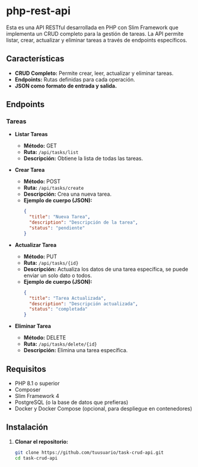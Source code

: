 # php-rest-api

Esta es una API RESTful desarrollada en PHP con Slim Framework que implementa un CRUD completo para la gestión de tareas. La API permite listar, crear, actualizar y eliminar tareas a través de endpoints específicos.

## Características

- **CRUD Completo:** Permite crear, leer, actualizar y eliminar tareas.
- **Endpoints:** Rutas definidas para cada operación.
- **JSON como formato de entrada y salida.**

## Endpoints

### Tareas
- **Listar Tareas**
  - **Método:** GET
  - **Ruta:** `/api/tasks/list`
  - **Descripción:** Obtiene la lista de todas las tareas.

- **Crear Tarea**
  - **Método:** POST
  - **Ruta:** `/api/tasks/create`
  - **Descripción:** Crea una nueva tarea.
  - **Ejemplo de cuerpo (JSON):**
    ```json
    {
      "title": "Nueva Tarea",
      "description": "Descripción de la tarea",
      "status": "pendiente"
    }
    ```

- **Actualizar Tarea**
  - **Método:** PUT
  - **Ruta:** `/api/tasks/{id}`
  - **Descripción:** Actualiza los datos de una tarea específica, se puede enviar un solo dato o todos.
  - **Ejemplo de cuerpo (JSON):**
    ```json
    {
      "title": "Tarea Actualizada",
      "description": "Descripción actualizada",
      "status": "completada"
    }
    ```

- **Eliminar Tarea**
  - **Método:** DELETE
  - **Ruta:** `/api/tasks/delete/{id}`
  - **Descripción:** Elimina una tarea específica.

## Requisitos

- PHP 8.1 o superior
- Composer
- Slim Framework 4
- PostgreSQL (o la base de datos que prefieras)
- Docker y Docker Compose (opcional, para despliegue en contenedores)

## Instalación

1. **Clonar el repositorio:**
   ```bash
   git clone https://github.com/tuusuario/task-crud-api.git
   cd task-crud-api
